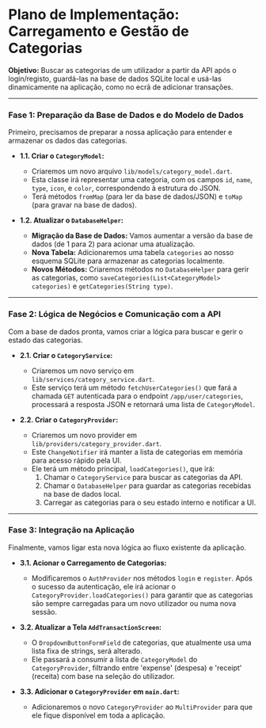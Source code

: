 # **Plano de Implementação: Carregamento e Gestão de Categorias**

**Objetivo:** Buscar as categorias de um utilizador a partir da API após o login/registo, guardá-las na base de dados SQLite local e usá-las dinamicamente na aplicação, como no ecrã de adicionar transações.

---
### **Fase 1: Preparação da Base de Dados e do Modelo de Dados**

Primeiro, precisamos de preparar a nossa aplicação para entender e armazenar os dados das categorias.

* **1.1. Criar o `CategoryModel`:**
    * Criaremos um novo arquivo `lib/models/category_model.dart`.
    * Esta classe irá representar uma categoria, com os campos `id`, `name`, `type`, `icon`, e `color`, correspondendo à estrutura do JSON.
    * Terá métodos `fromMap` (para ler da base de dados/JSON) e `toMap` (para gravar na base de dados).

* **1.2. Atualizar o `DatabaseHelper`:**
    * **Migração da Base de Dados:** Vamos aumentar a versão da base de dados (de 1 para 2) para acionar uma atualização.
    * **Nova Tabela:** Adicionaremos uma tabela `categories` ao nosso esquema SQLite para armazenar as categorias localmente.
    * **Novos Métodos:** Criaremos métodos no `DatabaseHelper` para gerir as categorias, como `saveCategories(List<CategoryModel> categories)` e `getCategories(String type)`.

---
### **Fase 2: Lógica de Negócios e Comunicação com a API**

Com a base de dados pronta, vamos criar a lógica para buscar e gerir o estado das categorias.

* **2.1. Criar o `CategoryService`:**
    * Criaremos um novo serviço em `lib/services/category_service.dart`.
    * Este serviço terá um método `fetchUserCategories()` que fará a chamada `GET` autenticada para o endpoint `/app/user/categories`, processará a resposta JSON e retornará uma lista de `CategoryModel`.

* **2.2. Criar o `CategoryProvider`:**
    * Criaremos um novo provider em `lib/providers/category_provider.dart`.
    * Este `ChangeNotifier` irá manter a lista de categorias em memória para acesso rápido pela UI.
    * Ele terá um método principal, `loadCategories()`, que irá:
        1.  Chamar o `CategoryService` para buscar as categorias da API.
        2.  Chamar o `DatabaseHelper` para guardar as categorias recebidas na base de dados local.
        3.  Carregar as categorias para o seu estado interno e notificar a UI.

---
### **Fase 3: Integração na Aplicação**

Finalmente, vamos ligar esta nova lógica ao fluxo existente da aplicação.

* **3.1. Acionar o Carregamento de Categorias:**
    * Modificaremos o `AuthProvider` nos métodos `login` e `register`. Após o sucesso da autenticação, ele irá acionar o `CategoryProvider.loadCategories()` para garantir que as categorias são sempre carregadas para um novo utilizador ou numa nova sessão.

* **3.2. Atualizar a Tela `AddTransactionScreen`:**
    * O `DropdownButtonFormField` de categorias, que atualmente usa uma lista fixa de strings, será alterado.
    * Ele passará a consumir a lista de `CategoryModel` do `CategoryProvider`, filtrando entre 'expense' (despesa) e 'receipt' (receita) com base na seleção do utilizador.

* **3.3. Adicionar o `CategoryProvider` em `main.dart`:**
    * Adicionaremos o novo `CategoryProvider` ao `MultiProvider` para que ele fique disponível em toda a aplicação.

